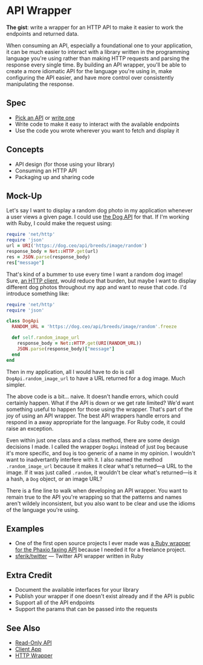 # API Wrapper

**The gist**: write a wrapper for an HTTP API to make it easier to work the endpoints and returned data.

When consuming an API, especially a foundational one to your application, it can be much easier to interact with a library written in the programming language you're using rather than making HTTP requests and parsing the response every single time. By building an API wrapper, you'll be able to create a more idiomatic API for the language you're using in, make configuring the API easier, and have more control over consistently manipulating the response.

## Spec

- [Pick an API](https://github.com/public-apis/public-apis) or [write one](../web-apis/read-only-api.md)
- Write code to make it easy to interact with the available endpoints
- Use the code you wrote wherever you want to fetch and display it

## Concepts

- API design (for those using your library)
- Consuming an HTTP API
- Packaging up and sharing code

## Mock-Up

Let's say I want to display a random dog photo in my application whenever a user views a given page. I could use [the Dog API](https://dog.ceo/dog-api/) for that. If I'm working with Ruby, I could make the request using:

``` ruby
require 'net/http'
require 'json'
url = URI('https://dog.ceo/api/breeds/image/random')
response_body = Net::HTTP.get(url)
res = JSON.parse(response_body)
res["message"]
```

That's kind of a bummer to use every time I want a random dog image! Sure, [an HTTP client](./http-client.md), would reduce that burden, but maybe I want to display different dog photos throughout my app and want to reuse that code. I'd introduce something like:

``` ruby
require 'net/http'
require 'json'

class DogApi
  RANDOM_URL = 'https://dog.ceo/api/breeds/image/random'.freeze

  def self.random_image_url
    response_body = Net::HTTP.get(URI(RANDOM_URL))
    JSON.parse(response_body)["message"]
  end
end
```

Then in my application, all I would have to do is call `DogApi.random_image_url` to have a URL returned for a dog image. Much simpler.

The above code is a bit... naive. It doesn't handle errors, which could certainly happen. What if the API is down or we get rate limited? We'd want something useful to happen for those using the wrapper. That's part of the joy of using an API wrapper. The best API wrappers handle errors and respond in a away appropriate for the language. For Ruby code, it could raise an exception.

Even within just one class and a class method, there are some design decisions I made. I called the wrapper `DogApi` instead of just `Dog` because it's more specific, and `Dog` is too generic of a name in my opinion. I wouldn't want to inadvertantly interfere with it. I also named the method `.random_image_url` because it makes it clear what's returned—a URL to the image. If it was just called `.random`, it wouldn't be clear what's returned—is it a hash, a `Dog` object, or an image URL?

There is a fine line to walk when developing an API wrapper. You want to remain true to the API you're wrapping so that the patterns and names aren't wildely inconsistent, but you also want to be clear and use the idioms of the language you're using.

## Examples

- One of the first open source projects I ever made was [a Ruby wrapper for the Phaxio faxing API](https://rubygems.org/gems/phaxio) because I needed it for a freelance project.
- [sferik/twitter](https://github.com/sferik/twitter) — Twitter API wrapper written in Ruby

## Extra Credit

- Document the available interfaces for your library
- Publish your wrapper if one doesn't exist already and if the API is public
- Support all of the API endpoints
- Support the params that can be passed into the requests

## See Also

- [Read-Only API](../web-apis/read-only-api.md)
- [Client App](../general-graphical-apps/client-app.md)
- [HTTP Wrapper](./http-wrapper.md)
